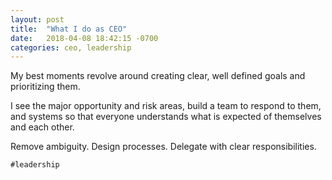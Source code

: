 ```yaml
---
layout: post
title:  "What I do as CEO"
date:   2018-04-08 18:42:15 -0700
categories: ceo, leadership
---
```


My best moments revolve around creating clear, well defined goals and prioritizing them.

I see the major opportunity and risk areas, build a team to respond to them, and systems so that everyone understands what is expected of themselves and each other.

Remove ambiguity. Design processes. Delegate with clear responsibilities.

`#leadership`